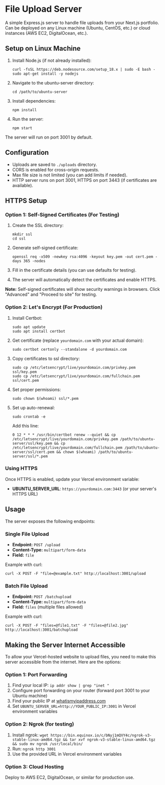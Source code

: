 # File Upload Server

A simple Express.js server to handle file uploads from your Next.js portfolio. Can be deployed on any Linux machine (Ubuntu, CentOS, etc.) or cloud instances (AWS EC2, DigitalOcean, etc.).

## Setup on Linux Machine

1. Install Node.js (if not already installed):
   ```
   curl -fsSL https://deb.nodesource.com/setup_18.x | sudo -E bash -
   sudo apt-get install -y nodejs
   ```

2. Navigate to the ubuntu-server directory:
   ```
   cd /path/to/ubuntu-server
   ```

3. Install dependencies:
   ```
   npm install
   ```

4. Run the server:
   ```
   npm start
   ```

The server will run on port 3001 by default.

## Configuration

- Uploads are saved to `./uploads` directory.
- CORS is enabled for cross-origin requests.
- Max file size is not limited (you can add limits if needed).
- HTTP server runs on port 3001, HTTPS on port 3443 (if certificates are available).

## HTTPS Setup

### Option 1: Self-Signed Certificates (For Testing)

1. Create the SSL directory:
   ```
   mkdir ssl
   cd ssl
   ```

2. Generate self-signed certificate:
   ```
   openssl req -x509 -newkey rsa:4096 -keyout key.pem -out cert.pem -days 365 -nodes
   ```

3. Fill in the certificate details (you can use defaults for testing).

4. The server will automatically detect the certificates and enable HTTPS.

**Note:** Self-signed certificates will show security warnings in browsers. Click "Advanced" and "Proceed to site" for testing.

### Option 2: Let's Encrypt (For Production)

1. Install Certbot:
   ```
   sudo apt update
   sudo apt install certbot
   ```

2. Get certificate (replace `yourdomain.com` with your actual domain):
   ```
   sudo certbot certonly --standalone -d yourdomain.com
   ```

3. Copy certificates to ssl directory:
   ```
   sudo cp /etc/letsencrypt/live/yourdomain.com/privkey.pem ssl/key.pem
   sudo cp /etc/letsencrypt/live/yourdomain.com/fullchain.pem ssl/cert.pem
   ```

4. Set proper permissions:
   ```
   sudo chown $(whoami) ssl/*.pem
   ```

5. Set up auto-renewal:
   ```
   sudo crontab -e
   ```
   Add this line:
   ```
   0 12 * * * /usr/bin/certbot renew --quiet && cp /etc/letsencrypt/live/yourdomain.com/privkey.pem /path/to/ubuntu-server/ssl/key.pem && cp /etc/letsencrypt/live/yourdomain.com/fullchain.pem /path/to/ubuntu-server/ssl/cert.pem && chown $(whoami) /path/to/ubuntu-server/ssl/*.pem
   ```

### Using HTTPS

Once HTTPS is enabled, update your Vercel environment variable:
- **UBUNTU_SERVER_URL**: `https://yourdomain.com:3443` (or your server's HTTPS URL)

## Usage

The server exposes the following endpoints:

### Single File Upload
- **Endpoint:** `POST /upload`
- **Content-Type:** `multipart/form-data`
- **Field:** `file`

Example with curl:
```
curl -X POST -F "file=@example.txt" http://localhost:3001/upload
```

### Batch File Upload
- **Endpoint:** `POST /batchupload`
- **Content-Type:** `multipart/form-data`
- **Field:** `files` (multiple files allowed)

Example with curl:
```
curl -X POST -F "files=@file1.txt" -F "files=@file2.jpg" http://localhost:3001/batchupload
```

## Making the Server Internet Accessible

To allow your Vercel-hosted website to upload files, you need to make this server accessible from the internet. Here are the options:

### Option 1: Port Forwarding
1. Find your local IP: `ip addr show | grep "inet "`
2. Configure port forwarding on your router (forward port 3001 to your Ubuntu machine)
3. Find your public IP at [whatismyipaddress.com](https://whatismyipaddress.com)
4. Set `UBUNTU_SERVER_URL=http://YOUR_PUBLIC_IP:3001` in Vercel environment variables

### Option 2: Ngrok (for testing)
1. Install ngrok: `wget https://bin.equinox.io/c/bNyj1mQVY4c/ngrok-v3-stable-linux-amd64.tgz && tar xvf ngrok-v3-stable-linux-amd64.tgz && sudo mv ngrok /usr/local/bin/`
2. Run: `ngrok http 3001`
3. Use the provided URL in Vercel environment variables

### Option 3: Cloud Hosting
Deploy to AWS EC2, DigitalOcean, or similar for production use.
